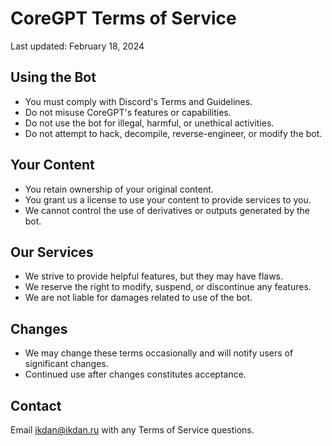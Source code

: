 # CoreGPT Terms of Service

Last updated: February 18, 2024

## Using the Bot

- You must comply with Discord's Terms and Guidelines.
- Do not misuse CoreGPT's features or capabilities.
- Do not use the bot for illegal, harmful, or unethical activities.
- Do not attempt to hack, decompile, reverse-engineer, or modify the bot.

## Your Content  

- You retain ownership of your original content.
- You grant us a license to use your content to provide services to you.
- We cannot control the use of derivatives or outputs generated by the bot.

## Our Services

- We strive to provide helpful features, but they may have flaws.
- We reserve the right to modify, suspend, or discontinue any features. 
- We are not liable for damages related to use of the bot.

## Changes

- We may change these terms occasionally and will notify users of significant changes.
- Continued use after changes constitutes acceptance.

## Contact

Email ikdan@ikdan.ru with any Terms of Service questions.
